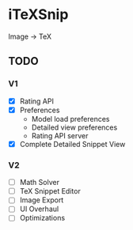 # iTeXSnip

Image -> TeX

## TODO

### V1

- [x] Rating API
- [x] Preferences
    - Model load preferences
    - Detailed view preferences
    - Rating API server
- [x] Complete Detailed Snippet View

### V2
- [ ] Math Solver
- [ ] TeX Snippet Editor
- [ ] Image Export
- [ ] UI Overhaul
- [ ] Optimizations
